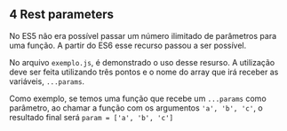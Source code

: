 ## 4 Rest parameters

No ES5 não era possível passar um número ilimitado de parâmetros para uma função. A partir do ES6 esse recurso passou a ser possível.

No arquivo ``exemplo.js``, é demonstrado o uso desse resurso. A utilização deve ser feita utilizando três pontos e o nome do array que irá receber as variáveis, ``...params``.

Como exemplo, se temos uma função que recebe um ``...params`` como parâmetro, ao chamar a função com os argumentos ``'a', 'b', 'c'``, o resultado final será ``param = ['a', 'b', 'c']``